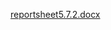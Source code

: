 [reportsheet5.7.2.docx](https://github.com/afan-di/REPORTSHEET/blob/main/REPORT%20SHEET%205.7.2.docx)
